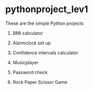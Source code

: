 # pythonproject_lev1

These are the simple Python projects

1) BMI calculator

2) Alarmclock set up

3) Confidence intervals calculator

4) Musicplayer

5) Password check
 
6) Rock Paper Scissor Game
